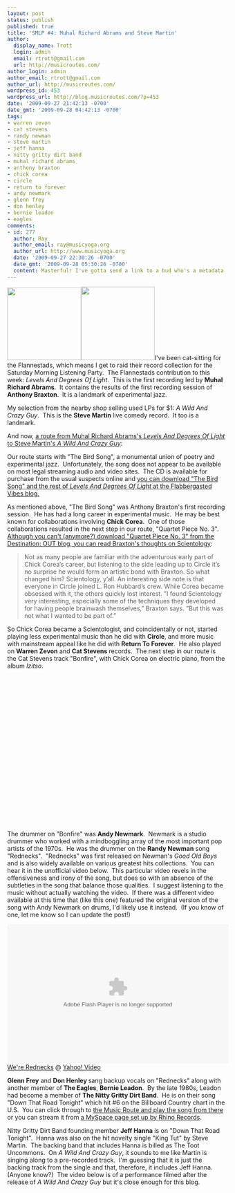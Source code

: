 ```yaml
---
layout: post
status: publish
published: true
title: 'SMLP #4: Muhal Richard Abrams and Steve Martin'
author:
  display_name: Trott
  login: admin
  email: rtrott@gmail.com
  url: http://musicroutes.com/
author_login: admin
author_email: rtrott@gmail.com
author_url: http://musicroutes.com/
wordpress_id: 453
wordpress_url: http://blog.musicroutes.com/?p=453
date: '2009-09-27 21:42:13 -0700'
date_gmt: '2009-09-28 04:42:13 -0700'
tags:
- warren zevon
- cat stevens
- randy newman
- steve martin
- jeff hanna
- nitty gritty dirt band
- muhal richard abrams
- anthony braxton
- chick corea
- circle
- return to forever
- andy newmark
- glenn frey
- don henley
- bernie leadon
- eagles
comments:
- id: 277
  author: Ray
  author_email: ray@musicyoga.org
  author_url: http://www.musicyoga.org
  date: '2009-09-27 22:30:26 -0700'
  date_gmt: '2009-09-28 05:30:26 -0700'
  content: Masterful! I've gotta send a link to a bud who's a metadata freak...
---
```

<p><img class="alignright" src="http://image.listen.com/img/170x170/0/9/4/4/394490_170x170.jpg" alt="" width="171" height="168" /><img class="alignright" style="clear:both" src="http://image.listen.com/img/170x170/5/5/7/3/1283755_170x170.jpg" alt="" width="170" height="170" />I've been cat-sitting for the Flannestads, which means I get to raid their record collection for the Saturday Morning Listening Party.  The Flannestads contribution to this week: <em>Levels And Degrees Of Light</em>.  This is the first recording led by <strong>Muhal Richard Abrams</strong>.  It contains the results of the first recording session of <strong>Anthony Braxton</strong>.  It is a landmark of experimental jazz.</p>
<p>My selection from the nearby shop selling used LPs for $1: <em>A Wild And Crazy Guy</em>.  This is the <strong>Steve Martin</strong> live comedy record.  It too is a landmark.</p>
<p>And now, <a href="http://musicroutes.com/route.php?route=f4a74dedfaf90cbfe2309bbc0a5031f5" target="_blank">a route from Muhal Richard Abrams's <em>Levels And Degrees Of Light</em> to Steve Martin's <em>A Wild And Crazy Guy</em></a>:</p>
<p>Our route starts with "The Bird Song", a monumental union of poetry and experimental jazz.  Unfortunately, the song does not appear to be available on most legal streaming audio and video sites.  The CD is available for purchase from the usual suspects online and <a href="http://flabbergasted-vibes.blogspot.com/2008/09/muhal-richard-abrams-levels-and-degrees.html" target="_blank">you can download "The Bird Song" and the rest of <em>Levels And Degrees Of Light</em> at the Flabbergasted Vibes blog.</a></p>
<p>As mentioned above, "The Bird Song" was Anthony Braxton's first recording session.  He has had a long career in experimental music.  He may be best known for collaborations involving <strong>Chick Corea</strong>.  One of those collaborations resulted in the next step in our route, "Quartet Piece No. 3".   <a href="http://destination-out.com/?p=210" target="_blank">Although you can't (anymore?) download "Quartet Piece No. 3" from the Destination: OUT blog, you can read Braxton's thoughts on Scientology</a>:</p>
<blockquote><p>Not as many people are familiar with the adventurous early part of Chick Corea’s career, but listening to the side leading up to Circle it’s no surprise he would form an artistic bond with Braxton. So what changed him? Scientology, y’all. An interesting side note is that everyone in Circle joined L. Ron Hubbard’s crew. While Corea became obsessed with it, the others quickly lost interest. ”I found Scientology very interesting, especially some of the techniques they developed for having people brainwash themselves,” Braxton says. ”But this was not what I wanted to be part of.”</p></blockquote>
<p>So Chick Corea became a Scientologist, and coincidentally or not, started playing less experimental music than he did with <strong>Circle</strong>, and more music with mainstream appeal like he did with <strong>Return To Forever</strong>.  He also played on <strong>Warren Zevon</strong> and <strong>Cat Stevens </strong>records.  The next step in our route is the Cat Stevens track "Bonfire", with Chick Corea on electric piano, from the album <em>Izitso</em>.</p>
<p><object classid="clsid:d27cdb6e-ae6d-11cf-96b8-444553540000" width="425" height="344" codebase="http://download.macromedia.com/pub/shockwave/cabs/flash/swflash.cab#version=6,0,40,0"><param name="allowFullScreen" value="true" /><param name="allowscriptaccess" value="always" /><param name="src" value="http://www.youtube.com/v/F52vgcXf2Gs&amp;hl=en&amp;fs=1&amp;" /><param name="allowfullscreen" value="true" /><embed type="application/x-shockwave-flash" width="425" height="344" src="http://www.youtube.com/v/F52vgcXf2Gs&amp;hl=en&amp;fs=1&amp;" allowscriptaccess="always" allowfullscreen="true"></embed></object></p>
<p>The drummer on "Bonfire" was <strong>Andy Newmark</strong>.  Newmark is a studio drummer who worked with a mindboggling array of the most important pop artists of the 1970s.  He was the drummer on the <strong>Randy Newman</strong> song "Rednecks".  "Rednecks" was first released on Newman's <em>Good Old Boys</em> and is also widely available on various greatest hits collections.  You can hear it in the unofficial video below.  This particular video revels in the offensiveness and irony of the song, but does so with an absence of the subtleties in the song that balance those qualities.  I suggest listening to the music without actually watching the video.  If there was a different video available at this time that (like this one) featured the original version of the song with Andy Newmark on drums, I'd likely use it instead.  (If you know of one, let me know so I can update the post!)</p>
<div><object classid="clsid:d27cdb6e-ae6d-11cf-96b8-444553540000" width="512" height="322" codebase="http://download.macromedia.com/pub/shockwave/cabs/flash/swflash.cab#version=6,0,40,0"><param name="allowFullScreen" value="true" /><param name="AllowScriptAccess" value="always" /><param name="bgcolor" value="#000000" /><param name="flashVars" value="id=2143936&amp;vid=328489&amp;lang=en-us&amp;intl=us&amp;thumbUrl=http%3A//l.yimg.com/a/i/us/sch/cn/v/v0/w962/328489_400_300.jpeg&amp;embed=1" /><param name="src" value="http://d.yimg.com/static.video.yahoo.com/yep/YV_YEP.swf?ver=2.2.46" /><param name="flashvars" value="id=2143936&amp;vid=328489&amp;lang=en-us&amp;intl=us&amp;thumbUrl=http%3A//l.yimg.com/a/i/us/sch/cn/v/v0/w962/328489_400_300.jpeg&amp;embed=1" /><param name="allowfullscreen" value="true" /><embed type="application/x-shockwave-flash" width="512" height="322" src="http://d.yimg.com/static.video.yahoo.com/yep/YV_YEP.swf?ver=2.2.46" flashvars="id=2143936&amp;vid=328489&amp;lang=en-us&amp;intl=us&amp;thumbUrl=http%3A//l.yimg.com/a/i/us/sch/cn/v/v0/w962/328489_400_300.jpeg&amp;embed=1" bgcolor="#000000" allowscriptaccess="always" allowfullscreen="true"></embed></object><br />
<a href="http://video.yahoo.com/watch/328489/2143936">We're Rednecks</a> @ <a href="http://video.yahoo.com">Yahoo! Video</a></div>
<p><strong>Glenn Frey</strong> and <strong>Don Henley </strong> sang backup vocals on "Rednecks" along with another member of <strong>The Eagles</strong>, <strong>Bernie Leadon</strong>.  By the late 1980s, Leadon had become a member of <strong>The Nitty Gritty Dirt Band</strong>.  He is on their song "Down That Road Tonight" which hit #6 on the Billboard Country chart in the U.S.  You can click through to <a href="http://musicroutes.com/route.php?route=f4a74dedfaf90cbfe2309bbc0a5031f5" target="_blank">the Music Route and play the song from there</a> or you can stream it from <a href="http://music.myspace.com/index.cfm?fuseaction=music.artistalbums&amp;artistid=49287&amp;albumid=8489965" target="_blank">a MySpace page set up by Rhino Records</a>.</p>
<p>Nitty Gritty Dirt Band founding member <strong>Jeff Hanna</strong> is on "Down That Road Tonight".  Hanna was also on the hit novelty single "King Tut" by Steve Martin.  The backing band that includes Hanna is billed as The Toot Uncommons.  On <em>A Wild And Crazy Guy</em>, it sounds to me like Martin is singing along to a pre-recorded track.  I'm guessing that it is just the backing track from the single and that, therefore, it includes Jeff Hanna.  (Anyone know?)  The video below is of a performance filmed after the release of <em>A Wild And Crazy Guy</em> but it's close enough for this blog.</p>
<p><object width="425" height="344"><param name="movie" value="http://www.youtube.com/v/wgTPH5y1-ZI&hl=en&fs=1&"></param><param name="allowFullScreen" value="true"></param><param name="allowscriptaccess" value="always"></param><embed src="http://www.youtube.com/v/wgTPH5y1-ZI&hl=en&fs=1&" type="application/x-shockwave-flash" allowscriptaccess="always" allowfullscreen="true" width="425" height="344"></embed></object></p>
